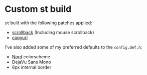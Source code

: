 # Custom st build

`st` built with the following patches applied:  
- [scrollback](https://st.suckless.org/patches/scrollback/) (Including mouse scrollback)  
- [copyurl](https://st.suckless.org/patches/copyurl/)  

I've also added some of my preferred defaults to the `config.def.h`:  
- [Nord](https://github.com/arcticicestudio/nord/issues/89) colorscheme  
- DejaVu Sans Mono
- 8px internal border

